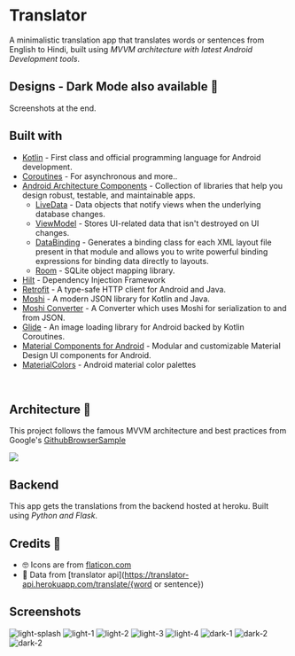 # Translator

A minimalistic translation app that translates words or sentences from English to Hindi, built using *MVVM architecture with latest Android Development tools*.

## Designs - Dark Mode also available 🌙
Screenshots at the end.

## Built with
- [Kotlin](https://kotlinlang.org/) - First class and official programming language for Android development.
- [Coroutines](https://kotlinlang.org/docs/reference/coroutines-overview.html) - For asynchronous and more..
- [Android Architecture Components](https://developer.android.com/topic/libraries/architecture) - Collection of libraries that help you design robust, testable, and maintainable apps.
  - [LiveData](https://developer.android.com/topic/libraries/architecture/livedata) - Data objects that notify views when the underlying database changes.
  - [ViewModel](https://developer.android.com/topic/libraries/architecture/viewmodel) - Stores UI-related data that isn't destroyed on UI changes. 
  - [DataBinding](https://developer.android.com/topic/libraries/data-binding?authuser=1) - Generates a binding class for each XML layout file present in that module and allows you to write powerful binding expressions for binding data directly to layouts.
  - [Room](https://developer.android.com/topic/libraries/architecture/room) - SQLite object mapping library.
- [Hilt](https://dagger.dev/hilt/) - Dependency Injection Framework
- [Retrofit](https://square.github.io/retrofit/) - A type-safe HTTP client for Android and Java.
- [Moshi](https://github.com/square/moshi) - A modern JSON library for Kotlin and Java.
- [Moshi Converter](https://github.com/square/retrofit/tree/master/retrofit-converters/moshi) - A Converter which uses Moshi for serialization to and from JSON.
- [Glide](https://bumptech.github.io/glide/) - An image loading library for Android backed by Kotlin Coroutines.
- [Material Components for Android](https://github.com/material-components/material-components-android) - Modular and customizable Material Design UI components for Android.
- [MaterialColors](https://github.com/theapache64/material_colors) - Android material color palettes

<br />

## Architecture 🗼

This project follows the famous MVVM architecture and best practices from Google's [GithubBrowserSample](https://github.com/android/architecture-components-samples/tree/master/GithubBrowserSample)

![](translatorapp/extras/arch.jpg)

## Backend
This app gets the translations from the backend hosted at heroku. Built using *Python and Flask*.

## Credits 🤗

- 🤓 Icons are from [flaticon.com](https://www.flaticon.com/) 
- 💽 Data from [translator api](https://translator-api.herokuapp.com/translate/{word or sentence})

## Screenshots 
![light-splash](translatorapp/extras/light_splash.jpg) ![light-1](translatorapp/extras/light_1.jpg) ![light-2](translatorapp/extras/light_2.jpg) ![light-3](translatorapp/extras/light_3.jpg) ![light-4](translatorapp/extras/light_4.jpg)
![dark-1](translatorapp/extras/dark_1.jpg) ![dark-2](translatorapp/extras/dark_2.jpg) ![dark-2](translatorapp/extras/dark_3.jpg)
